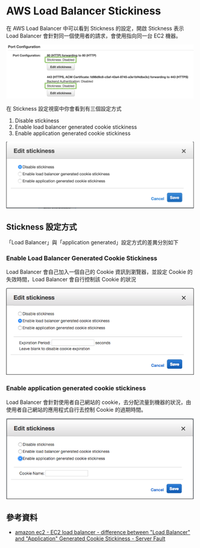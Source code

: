 # AWS Load Balancer Stickiness


在 AWS Load Balancer 中可以看到 Stickness 的設定，開啟 Stickness 表示 Load Balancer 會針對同一個使用者的請求，會使用指向同一台 EC2 機器。

![AWS Load Balancer Stickiness 設定](./images/load-balancer-stickiness-setting.png)

在 Stickness 設定視窗中你會看到有三個設定方式

 1. Disable stickiness
 2. Enable load balancer generated cookie stickiness
 3. Enable application generated cookie stickiness

![AWS Load Balancer Stickiness 設定視窗](./images/load-balancer-stickiness-setting-dialog.png)

## Stickness 設定方式

「Load Balancer」與「application generated」設定方式的差異分別如下

### Enable Load Balancer Generated Cookie Stickiness

Load Balancer 會自己加入一個自己的 Cookie 資訊到瀏覽器，並設定 Cookie 的失效時間，Load Balancer 會自行控制該 Cookie 的狀況

![AWS Load Balancer Stickiness 設定視窗](./images/load-balancer-stickiness-setting-dialog-load-balancer-generated-cookie-stickiness.png)

### Enable application generated cookie stickiness

Load Balancer 會針對使用者自己網站的 cookie，去分配流量到機器的狀況，由使用者自己網站的應用程式自行去控制 Cookie 的過期時間。

![AWS Load Balancer Stickiness 設定視窗](./images/load-balancer-stickiness-setting-dialog-application-generated-cookie-stickiness.png)

## 參考資料
* [amazon ec2 - EC2 load balancer - difference between "Load Balancer" and "Application" Generated Cookie Stickiness - Server Fault](https://serverfault.com/questions/435431/ec2-load-balancer-difference-between-load-balancer-and-application-generat)